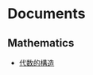 # Documents

## Mathematics

- [代数的構造](https://kazun1998.github.io/library_for_python/Algebra.html)
